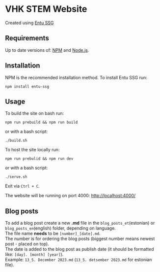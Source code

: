 # VHK STEM Website

Created using [Entu SSG](https://entu.site/)

## Requirements

Up to date versions of: [NPM](https://www.npmjs.com/) and [Node.js](https://nodejs.org/).

## Installation

NPM is the recommended installation method. To install Entu SSG run:

```shell
npm install entu-ssg
```

## Usage

To build the site on bash run:

```shell
npm run prebuild && npm run build
```

or with a bash script:

```shell
./build.sh

```

To host the site locally run:

```shell
npm run prebulid && npm run dev
```

or with a bash script:

```shell
./serve.sh

```

Exit via `Ctrl + C`.

The website will be running on port 4000: [http://localhost:4000/](http://localhost:4000)

## Blog posts

To add a blog post create a new **.md** file in the `blog_posts_et`(estonian) or `blog_posts_en`(english) folder, depending on language.\
The file name **needs** to be `[number]_[date].md`.\
The number is for ordering the blog posts (biggest number means newest post - placed on top).\
The date is added to the blog post as publish date (it should be formatted like: `[day]. [month] [year]`).\
Example: `13_5. December 2023.md` (`13_5. detsember 2023.md` for estonian file).
